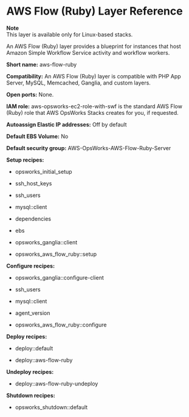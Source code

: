 # AWS Flow \(Ruby\) Layer Reference<a name="layers-server-flow"></a>

**Note**  
This layer is available only for Linux\-based stacks\.

An AWS Flow \(Ruby\) layer provides a blueprint for instances that host Amazon Simple Workflow Service activity and workflow workers\.

**Short name:** aws\-flow\-ruby

**Compatibility:** An AWS Flow \(Ruby\) layer is compatible with PHP App Server, MySQL, Memcached, Ganglia, and custom layers\.

**Open ports:** None\.

**IAM role:** aws\-opsworks\-ec2\-role\-with\-swf is the standard AWS Flow \(Ruby\) role that AWS OpsWorks Stacks creates for you, if requested\.

**Autoassign Elastic IP addresses:** Off by default

**Default EBS Volume:** No

**Default security group:** AWS\-OpsWorks\-AWS\-Flow\-Ruby\-Server

**Setup recipes:**

+ opsworks\_initial\_setup

+ ssh\_host\_keys

+ ssh\_users

+ mysql::client

+ dependencies

+ ebs

+ opsworks\_ganglia::client

+ opsworks\_aws\_flow\_ruby::setup

**Configure recipes:**

+ opsworks\_ganglia::configure\-client

+ ssh\_users

+ mysql::client

+ agent\_version

+ opsworks\_aws\_flow\_ruby::configure 

**Deploy recipes:**

+ deploy::default

+ deploy::aws\-flow\-ruby 

**Undeploy recipes:**

+ deploy::aws\-flow\-ruby\-undeploy

**Shutdown recipes:**

+ opsworks\_shutdown::default